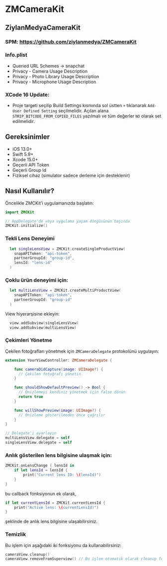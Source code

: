 # ZMCameraKit

## ZiylanMedyaCameraKit

### SPM: https://github.com/ziylanmedya/ZMCameraKit

### Info.plist
  - Queried URL Schemes -> snapchat
  - Privacy - Camera Usage Description
  - Privacy - Photo Library Usage Description
  - Privacy - Microphone Usage Description

### XCode 16 Update:
- Proje targeti seçilip Build Settings kısmında sol üstten `+` tıklanarak `Add-User Defined Setting` seçilmelidir. Açılan alana `STRIP_BITCODE_FROM_COPIED_FILES` yazılmalı ve tüm değerler `NO` olarak set edilmelidir.

## Gereksinimler

- iOS 13.0+
- Swift 5.9+
- Xcode 15.0+
- Geçerli API Token
- Geçerli Group Id
- Fiziksel cihaz (simulator sadece derleme için desteklenir)


## Nasıl Kullanılır?

Öncelikle ZMCKit'i uygulamanızda başlatın:

```swift
import ZMCKit

// AppDelegate'de veya uygulama yaşam döngüsünün başında
ZMCKit.initialize()
```

### Tekli Lens Deneyimi

```swift
  let singleLensView = ZMCKit.createSingleProductView(
    snapAPIToken: "api-token",
    partnerGroupId: "group-id",
    lensId: "lens-id"
  )
```

### Çoklu ürün deneyimi için:

```swift
  let multiLensView = ZMCKit.createMultiProductView(
    snapAPIToken: "api-token",
    partnerGroupId: "group-id"
  )
```

View hiyerarşisine ekleyin:

```swift
  view.addSubview(singleLensView)
  view.addSubview(multiLensView)
```

### Çekimleri Yönetme

Çekilen fotoğrafları yönetmek için `ZMCameraDelegate` protokolünü uygulayın:

```swift
extension YourViewController: ZMCameraDelegate {

    func cameraDidCapture(image: UIImage?) {
      // Çekilen fotoğrafı yönetin
    }

    func shouldShowDefaultPreview() -> Bool {
      // Önizlemeyi kendiniz yönetmek için false dönün
      return true
    }

    func willShowPreview(image: UIImage?) {
      // Önizleme gösterilmeden önce çağrılır
    }
}

// Delegate'i ayarlayın
multiLensView.delegate = self
singleLensView.delegate = self

```

### Anlık gösterilen lens bilgisine ulaşmak için:

```swift
ZMCKit.onLensChange { lensId in
    if let lensId = lensId {
        print("Current lens ID: \(lensId)")
    }
}
```

bu callback fonksiyonun ek olarak, 

```swift
if let currentLensId = ZMCKit.currentLensId {
    print("Active lens: \(currentLensId)")
}
```

şeklinde de anlık lens bilgisine ulaşabilirsiniz.

### Temizlik
Bu işlem için aşağıdaki iki fonksiyonu da kullanabilirsiniz: 
```swift
cameraView.cleanup()
cameraView.removeFromSuperview() // Bu işlem otomatik olarak cleanup fonksiyonunu da çağırır
```


